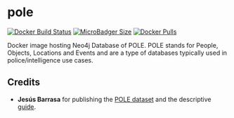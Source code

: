 # pole
[![Docker Build Status](https://img.shields.io/docker/cloud/build/syedhassaanahmed/neo4j-pole.svg?logo=docker)](https://hub.docker.com/r/syedhassaanahmed/neo4j-pole/builds/) [![MicroBadger Size](https://img.shields.io/microbadger/image-size/syedhassaanahmed/neo4j-pole.svg?logo=docker)](https://hub.docker.com/r/syedhassaanahmed/neo4j-pole/tags/) [![Docker Pulls](https://img.shields.io/docker/pulls/syedhassaanahmed/neo4j-pole.svg?logo=docker)](https://hub.docker.com/r/syedhassaanahmed/neo4j-pole/)

Docker image hosting Neo4j Database of POLE. POLE stands for People, Objects, Locations and Events and are a type of databases typically used in police/intelligence use cases.

## Credits
- **Jesús Barrasa** for publishing the [POLE dataset](https://github.com/jbarrasa/datasets/tree/master/safeguarding) and the descriptive [guide](http://guides.neo4j.com/field/pole.html).